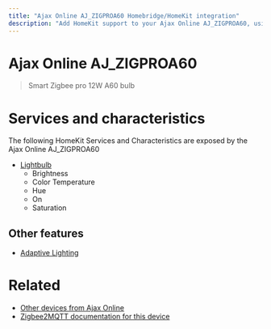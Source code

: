 ```yaml
---
title: "Ajax Online AJ_ZIGPROA60 Homebridge/HomeKit integration"
description: "Add HomeKit support to your Ajax Online AJ_ZIGPROA60, using Homebridge, Zigbee2MQTT and homebridge-z2m."
---
```

<!---
This file has been GENERATED using src/docgen/docgen.ts
DO NOT EDIT THIS FILE MANUALLY!
-->
# Ajax Online AJ_ZIGPROA60
> Smart Zigbee pro 12W A60 bulb


# Services and characteristics
The following HomeKit Services and Characteristics are exposed by
the Ajax Online AJ_ZIGPROA60

* [Lightbulb](../../light.md)
  * Brightness
  * Color Temperature
  * Hue
  * On
  * Saturation


## Other features
* [Adaptive Lighting](../../light.md)


# Related
* [Other devices from Ajax Online](../index.md#ajax_online)
* [Zigbee2MQTT documentation for this device](https://www.zigbee2mqtt.io/devices/AJ_ZIGPROA60.html)